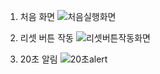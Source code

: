 1. 처음 화면
![처음실행화면](https://github.com/user-attachments/assets/6aa25e79-5624-4018-b6b9-1dfb2836f733)

2. 리셋 버튼 작동
![리셋버튼작동화면](https://github.com/user-attachments/assets/f791f1aa-f1bb-4016-9a2e-f137ccb99eec)

3. 20초 알림
![20초alert](https://github.com/user-attachments/assets/3f76d984-941a-4359-bd2d-14f131a0f456)
